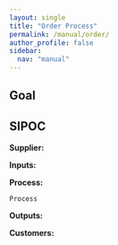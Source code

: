 ```yaml
---
layout: single
title: "Order Process"
permalink: /manual/order/
author_profile: false
sidebar:
  nav: "manual"
---
```

## Goal


## SIPOC
**Supplier:**  


**Inputs:**  


**Process:**

```
Process
```

**Outputs:**  


**Customers:**  
